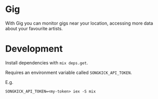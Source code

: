 # Gig

With Gig you can monitor gigs near your location, accessing more data about your favourite artists.

# Development

Install dependencies with `mix deps.get`.

Requires an environment variable called `SONGKICK_API_TOKEN`.

E.g.

`SONGKICK_API_TOKEN=<my-token> iex -S mix`
